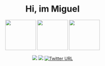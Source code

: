 <div align='center'>

# Hi, im Miguel 
 <img src="https://cdn.jsdelivr.net/gh/devicons/devicon/icons/c/c-original.svg" height = 100px;/> <img src="https://cdn.jsdelivr.net/gh/devicons/devicon/icons/vscode/vscode-original-wordmark.svg" height = 100px;/> 
            <img src="https://cdn.jsdelivr.net/gh/devicons/devicon/icons/linux/linux-original.svg" height = 100px;/>
            
<a href="https://instagram.com/miguel.the.coder" target="_blank"><img src="https://img.shields.io/badge/-Miguel.The.Coder-%23E4405F?style=for-the-badge&logo=instagram&logoColor=white" target="_blank"></a>
<a href = "mailto:t7miguel@gmail.com"><img src="https://img.shields.io/badge/Gmail-D14836?style=for-the-badge&logo=gmail&logoColor=white" target="_blank"></a>
<a href="https://twitter.com/denjidoc"><img alt="Twitter URL" src="https://img.shields.io/twitter/url?color=blue&label=twitter&logo=twitter&logoColor=white&style=for-the-badge&url=https%3A%2F%2Ftwitter.com%2Fdenjidoc">
